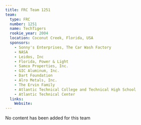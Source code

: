 ```yaml
---
title: FRC Team 1251
team:
  type: FRC
  number: 1251
  name: TechTigers
  rookie_year: 2004
  location: Coconut Creek, Florida, USA
  sponsors:
    - Sonny's Enterprises, The Car Wash Factory
    - NASA
    - Leidos, Inc
    - Florida, Power & Light
    - Samco Properties, Inc.
    - GIC Aluminum, Inc.
    - Dart Foundation
    - Alro Metals, Inc.
    - The Ervin Family
    - Atlantic Technical College and Technical High School
    - Atlantic Technical Center
  links:
    Website: 
---
```

No content has been added for this team